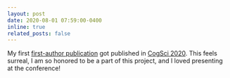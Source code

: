 ```yaml
---
layout: post
date: 2020-08-01 07:59:00-0400
inline: true
related_posts: false
---
```


My first [first-author publication](https://arxiv.org/abs/2007.08723) got published in [CogSci 2020](https://cognitivesciencesociety.org/cogsci-2020/). This feels surreal, I am so honored to be a part of this project, and I loved presenting at the conference!
